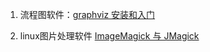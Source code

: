  1. 流程图软件：[graphviz 安装和入门](http://blog.csdn.net/catoop/article/details/71429363)

 2. linux图片处理软件 [ ImageMagick 与 JMagick](http://blog.csdn.net/catoop/article/details/8254980)